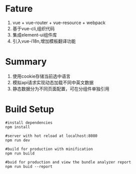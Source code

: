 # Fature
1. vue + vue-router + vue-resource + webpack
2. 基于vue-cli,组织代码
3. 集成element-ui组件库
4. 引入vue-i18n,增加模板翻译功能


# Summary
1. 使用cookie存储当前选中语言
2. 模拟api请求实现动态加载不同中英文数据
3. 静态数据分为不同页面配置，可在分组件单独引用

# Build Setup

```
#install dependencies
npm install

#server with hot reload at localhost:8080
npm run dev

#build for production with minification
npm run build

#buid for production and view the bundle analyzer report
npm run buid --report
```
